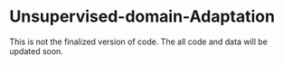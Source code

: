 # Unsupervised-domain-Adaptation
This is not the finalized version of code. The all code and data will be updated soon.
